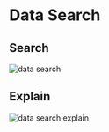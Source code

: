 # Data Search 

## Search

<image-window>

![data search](@images/guide/admin_ui/data_search.png)
</image-window>

## Explain

<image-window>

![data search explain](@images/guide/admin_ui/data_search_explain.png)
</image-window>